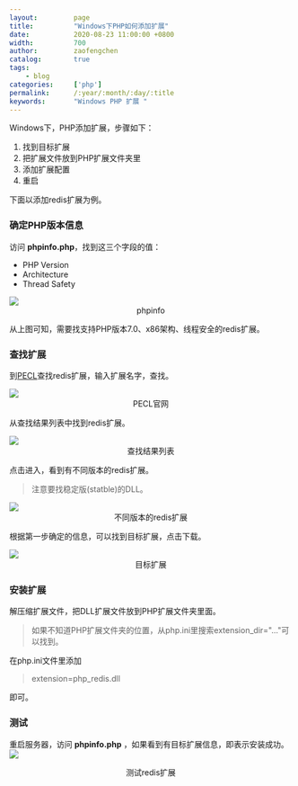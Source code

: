 ```yaml
---
layout:         page
title:          "Windows下PHP如何添加扩展"
date:           2020-08-23 11:00:00 +0800
width:          700
author:         zaofengchen
catalog:        true
tags:
    - blog
categories:     ['php']
permalink:      /:year/:month/:day/:title
keywords:       "Windows PHP 扩展 "
---
```


Windows下，PHP添加扩展，步骤如下：
1. 找到目标扩展
2. 把扩展文件放到PHP扩展文件夹里
3. 添加扩展配置
4. 重启

下面以添加redis扩展为例。

### 确定PHP版本信息
访问 **phpinfo.php**，找到这三个字段的值：
- PHP Version
- Architecture
- Thread Safety

<img src="http://tva4.sinaimg.cn/large/7d4c6366gy1gi1x35ukyvj20q60mo0u1.jpg" width="{{ page.width}}" align="bottom" />
<center>phpinfo</center>

从上图可知，需要找支持PHP版本7.0、x86架构、线程安全的redis扩展。

### 查找扩展
到[PECL](http://pecl.php.net/)查找redis扩展，输入扩展名字，查找。

<img src="http://tva3.sinaimg.cn/large/7d4c6366gy1gi1x3ifk4dj20qq0h8t9w.jpg" width="{{ page.width}}" align="bottom" />
<center>PECL官网</center>

从查找结果列表中找到redis扩展。

<img src="http://tva4.sinaimg.cn/large/7d4c6366gy1gi1x3nmocfj20qq0gddgk.jpg" width="{{ page.width}}" align="bottom" />
<center>查找结果列表</center>

点击进入，看到有不同版本的redis扩展。
>注意要找稳定版(statble)的DLL。

<img src="http://tvax1.sinaimg.cn/large/7d4c6366gy1gi1z0970g7j20lf0o6juk.jpg" width="{{ page.width}}" align="bottom" />
<center>不同版本的redis扩展</center>


根据第一步确定的信息，可以找到目标扩展，点击下载。

<img src="http://tvax1.sinaimg.cn/large/7d4c6366gy1gi1x3rvy3qj20qq0prmz3.jpg" width="{{ page.width}}" align="bottom" />
<center>目标扩展</center>

### 安装扩展

解压缩扩展文件，把DLL扩展文件放到PHP扩展文件夹里面。

>如果不知道PHP扩展文件夹的位置，从php.ini里搜索extension_dir="..."可以找到。

在php.ini文件里添加
>extension=php_redis.dll

即可。


### 测试
重启服务器，访问 **phpinfo.php** ，如果看到有目标扩展信息，即表示安装成功。
<img src="http://tva2.sinaimg.cn/large/7d4c6366gy1gi1x40ful0j20q903ut8k.jpg" width="{{ page.width}}" align="bottom" />
<center>测试redis扩展</center>
